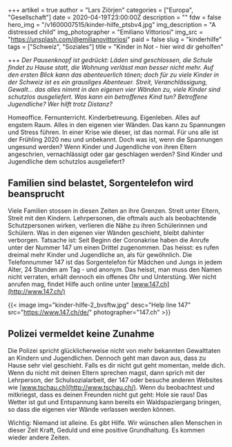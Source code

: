 +++
artikel = true
author = "Lars Ziörjen"
categories = ["Europa", "Gesellschaft"]
date = 2020-04-19T23:00:00Z
description = ""
fdw = false
hero_img = "/v1600007515/kinder-hilfe_ptsbv4.jpg"
img_description = "A distressed child"
img_photographer = "Emiliano Vittoriosi"
img_src = "https://unsplash.com/@emilianovittoriosi"
paid = false
slug = "kinderhilfe"
tags = ["Schweiz", "Soziales"]
title = "Kinder in Not - hier wird dir geholfen"

+++
_Der Pausenknopf ist gedrückt: Läden sind geschlossen, die Schule findet zu Hause statt, die Wohnung verlässt man besser nicht mehr. Auf den ersten Blick kann das abenteuerlich tönen; doch für zu viele Kinder in der Schweiz ist es ein grausliges Abenteuer. Streit, Veranchlässigung, Gewalt... das alles nimmt in den eigenen vier Wänden zu, viele Kinder sind schutzlos ausgeliefert. Was kann ein betroffenes Kind tun? Betroffene Jugendliche? Wer hilft trotz Distanz?_

Homeoffice. Fernunterricht. Kinderbetreuung. Eigenleben. Alles auf engstem Raum. Alles in den eigenen vier Wänden. Das kann zu Spannungen und Stress führen. In einer Krise wie dieser, ist das normal. Für uns alle ist der Frühling 2020 neu und unbekannt. Doch was ist, wenn die Spannungen ungesund werden? Wenn Kinder und Jugendliche von ihren Eltern angeschrien, vernachlässigt oder gar geschlagen werden? Sind Kinder und Jugendliche dem schutzlos ausgeliefert?

## Familien sind belastet, Sorgentelefon wird beansprucht

Viele Familien stossen in diesen Zeiten an ihre Grenzen. Streit unter Eltern, Streit mit den Kindern. Lehrpersonen, die oftmals auch als beobachtende Schutzpersonen wirken, verlieren die Nähe zu ihren Schülerinnen und Schülern. Was in den eigenen vier Wänden geschieht, bleibt dahinter verborgen. Tatsache ist: Seit Beginn der Coronakrise haben die Anrufe unter der Nummer 147 um einen Drittel zugenommen. Das heisst: es rufen dreimal mehr Kinder und Jugendliche an, als für gewöhnlich. Die Telefonnummer 147 ist das Sorgentelefon für Mädchen und Jungs in jedem Alter, 24 Stunden am Tag - und anonym. Das heisst, man muss den Namen nicht verraten, erhält dennoch ein offenes Ohr und Unterstüng. Wer nicht anrufen mag, findet Hilfe auch online unter [www.147.ch](http://www.147.ch/)

{{< image img="kinder-hilfe-2_bvsftw.jpg" desc="Help line 147" src="https://www.147.ch/de/" photographer="147.ch" >}}

## Polizei vermeldet keine Zunahme

Die Polizei spricht glücklicherweise nicht von mehr bekannten Gewalttaten an Kindern und Jugendlichen. Dennoch geht man davon aus, dass zu Hause sehr viel geschieht. Falls es dir nicht gut geht momentan, melde dich. Wenn du nicht mit deinen Eltern sprechen magst, dann sprich mit der Lehrperson, der Schulsozialarbeit, der 147 oder besuche anderen Websites wie [www.tschau.ch](http://www.tschau.ch/). Wenn du beobachtest und mitkriegst, dass es deinen Freunden nicht gut geht: Hole sie raus! Das Wetter ist gut und Entspannung kann bereits ein Waldspaziergang bringen, so dass die eigenen vier Wände verlassen werden können.

Wichtig: Niemand ist alleine. Es gibt Hilfe. Wir wünschen allen Menschen in dieser Zeit Kraft, Geduld und eine positive Grundhaltung. Es kommen wieder andere Zeiten.
